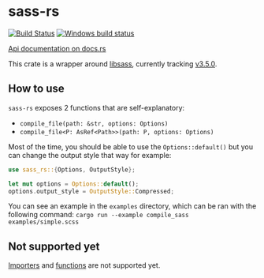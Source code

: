 # sass-rs

[![Build Status](https://travis-ci.org/compass-rs/sass-rs.svg?branch=master)](https://travis-ci.org/compass-rs/sass-rs)
[![Windows build status](https://ci.appveyor.com/api/projects/status/j8enle2iod2nxtor/branch/master?svg=true)](https://ci.appveyor.com/project/Keats/sass-rs-rmnm5/branch/master)

[Api documentation on docs.rs](https://docs.rs/sass-rs)


This crate is a wrapper around [libsass](https://github.com/sass/libsass), currently tracking
[v3.5.0](https://github.com/sass/libsass/releases/tag/3.5.0).

## How to use

`sass-rs` exposes 2 functions that are self-explanatory:

- `compile_file(path: &str, options: Options)`
- `compile_file<P: AsRef<Path>>(path: P, options: Options)`

Most of the time, you should be able to use the `Options::default()` but you can change the
output style that way for example:

```rs
use sass_rs::{Options, OutputStyle};

let mut options = Options::default();
options.output_style = OutputStyle::Compressed;
```

You can see an example in the `examples` directory, which can be ran with the following command: 
`cargo run --example compile_sass examples/simple.scss`

## Not supported yet
[Importers](https://github.com/sass/libsass/blob/master/docs/api-importer.md) and 
[functions](https://github.com/sass/libsass/blob/master/docs/api-function.md) are not supported yet.
